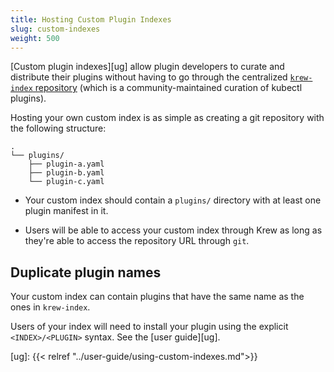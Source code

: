 ```yaml
---
title: Hosting Custom Plugin Indexes
slug: custom-indexes
weight: 500
---
```


[Custom plugin indexes][ug] allow plugin developers to curate and distribute their plugins without
having to go through the centralized [`krew-index`
repository](https://github.com/kubernetes-sigs/krew) (which is a
community-maintained curation of kubectl plugins).

Hosting your own custom index is as simple as creating a git repository with the
following structure:

```text
.
└── plugins/
    ├── plugin-a.yaml
    ├── plugin-b.yaml
    └── plugin-c.yaml
```

- Your custom index should contain a `plugins/` directory with at least one plugin
manifest in it.

- Users will be able to access your custom index through Krew as long as they're
able to access the repository URL through `git`.

## Duplicate plugin names

Your custom index can contain plugins that have the same name as the ones in
`krew-index`.

Users of your index will need to install your plugin using the
explicit `<INDEX>/<PLUGIN>` syntax. See the [user guide][ug].

[ug]: {{< relref "../user-guide/using-custom-indexes.md">}}
